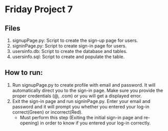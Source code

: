 # Friday Project 7

## Files
 1. signupPage.py: Script to create the sign-up page for users.
 2. signinPage.py: Script to create sign-in page for users.
 3. usersinfo.db: Script to create the database and tables.
 4. usersinfo.sql: Script to create and populate the table.

## How to run:
  1. Run signupPage.py to create profile with email and password. It will automatically direct you to the sign-in page. Make sure you provide the proper credentials (@, .com) or you will get a displayed error.
  2. Exit the sign-in page and run signinPage.py. Enter your email and password and it will prompt you whether you entered your log-in correct(Green) or incorrect(Red).
     + Must perform this step (Exiting the initial sign-in page and re-opening) in order to know if you entered your log-in correctly.
  

    
